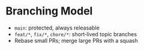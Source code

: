 # Branching Model

-   `main`: protected, always releasable
-   `feat/*`, `fix/*`, `chore/*`: short‑lived topic branches
-   Rebase small PRs; merge large PRs with a squash
